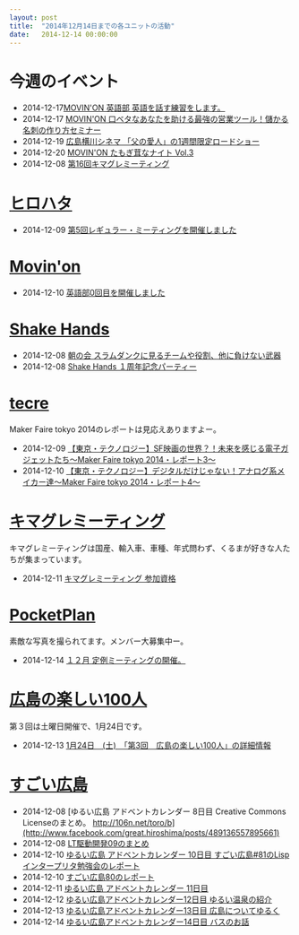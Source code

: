 ```yaml
---
layout: post
title:  "2014年12月14日までの各ユニットの活動"
date:   2014-12-14 00:00:00
---
```


# 今週のイベント

* 2014-12-17[MOVIN'ON 英語部 英語を話す練習をします。](http://www.facebook.com/movinon.hiroshima/photos/a.723999867620794.1073741829.723399384347509/860242433996536/?type=1)
* 2014-12-17 [MOVIN'ON 口ベタなあなたを助ける最強の営業ツール！儲かる名刺の作り方セミナー](https://www.facebook.com/movinon.hiroshima/posts/854644861222960)
* 2014-12-19 [広島横川シネマ 「父の愛人」の1週間限定ロードショー](http://www.facebook.com/CoworkingShakeHands/photos/a.624867490897982.1073741830.592127770838621/818441318207264/?type=1)
* 2014-12-20 [MOVIN'ON たもぎ茸なナイト Vol.3](http://www.facebook.com/events/1525967127659101/permalink/1525967134325767/)
* 2014-12-08 [第16回キマグレミーティング](http://www.facebook.com/events/741036125979354/permalink/741036132646020/)


# [ヒロハタ](http://hiro-hata.com/)

* 2014-12-09 [第5回レギュラー・ミーティングを開催しました](http://hiro-hata.com/post/104709242885)


# [Movin'on](http://coworking-hiroshima.com/)

* 2014-12-10 [英語部0回目を開催しました](http://www.facebook.com/movinon.hiroshima/photos/a.741352859218828.1073741830.723399384347509/859007684120011/?type=1)


# [Shake Hands](http://www.shakehands.jp/)

* 2014-12-08 [朝の会 スラムダンクに見るチームや役割、他に負けない武器](http://www.facebook.com/CoworkingShakeHands/photos/a.624867490897982.1073741830.592127770838621/844095182308544/?type=1)
* 2014-12-08 [Shake Hands １周年記念パーティー](http://www.facebook.com/CoworkingShakeHands/photos/a.624867490897982.1073741830.592127770838621/843895085661887/?type=1)


# [tecre](http://tecre.jp/)

Maker Faire tokyo 2014のレポートは見応えありますよー。

* 2014-12-09 [【東京・テクノロジー】SF映画の世界？！未来を感じる電子ガジェットたち～Maker Faire tokyo 2014・レポート3～](http://tecre.jp/maker-faire-tokyo-2014-3/)
* 2014-12-10 [【東京・テクノロジー】デジタルだけじゃない！アナログ系メイカー達～Maker Faire tokyo 2014・レポート4～](http://tecre.jp/maker-faire-tokyo-2014-4/)


# [キマグレミーティング](https://www.facebook.com/kimaguremeeting)

キマグレミーティングは国産、輸入車、車種、年式問わず、くるまが好きな人たちが集まっています。

* 2014-12-11 [キマグレミーティング 参加資格](http://www.facebook.com/kimaguremeeting/photos/a.518994288177142.1073741829.501348703275034/742377752505460/?type=1)


# [PocketPlan](http://pocketplan.wix.com/pocketplan)

素敵な写真を撮られてます。メンバー大募集中ー。

* 2014-12-14 [１２月 定例ミーティングの開催。](http://www.facebook.com/PocketPlan/photos/a.360483500704295.87237.115520338533947/757334801019161/?type=1)


# [広島の楽しい100人](https://www.facebook.com/h100parson)

第３回は土曜日開催で、1月24日です。

* 2014-12-13 [1月24日　(土)　「第3回　広島の楽しい100人」の詳細情報](http://www.facebook.com/h100parson/posts/1508884989386641)


# [すごい広島](http://great-h.github.io/)

* 2014-12-08 [ゆるい広島 アドベントカレンダー 8日目 Creative Commons Licenseのまとめ。  http://106n.net/toro/b](http://www.facebook.com/great.hiroshima/posts/489136557895661)
* 2014-12-08 [LT駆動開発09のまとめ](http://www.facebook.com/great.hiroshima/posts/489155774560406)
* 2014-12-10 [ゆるい広島 アドベントカレンダー 10日目 すごい広島#81のLispインタープリタ勉強会のレポート](http://www.facebook.com/great.hiroshima/posts/489769031165747)
* 2014-12-10 [すごい広島80のレポート](http://www.facebook.com/great.hiroshima/posts/490134084462575)
* 2014-12-11 [ゆるい広島 アドベントカレンダー 11日目](http://www.facebook.com/great.hiroshima/posts/490259981116652)
* 2014-12-12 [ゆるい広島アドベントカレンダー12日目 ゆるい温泉の紹介](http://www.facebook.com/great.hiroshima/posts/490701644405819)
* 2014-12-13 [ゆるい広島アドベントカレンダー13日目 広島についてゆるく](http://www.facebook.com/great.hiroshima/posts/491233957685921)
* 2014-12-14 [ゆるい広島アドベントカレンダー14日目 バスのお話](http://www.facebook.com/great.hiroshima/posts/491816460961004)
